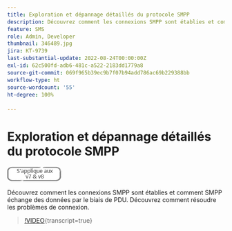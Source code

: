 ```yaml
---
title: Exploration et dépannage détaillés du protocole SMPP
description: Découvrez comment les connexions SMPP sont établies et comment SMPP échange des données par le biais de PDU. Découvrez comment résoudre les problèmes de connexion.
feature: SMS
role: Admin, Developer
thumbnail: 346489.jpg
jira: KT-9739
last-substantial-update: 2022-08-24T00:00:00Z
exl-id: 62c500fd-adb6-481c-a522-2183dd1779a8
source-git-commit: 069f965b39ec9b7f07b94add786ac69b229388bb
workflow-type: ht
source-wordcount: '55'
ht-degree: 100%

---
```


# Exploration et dépannage détaillés du protocole SMPP

![S’applique aux versions 7 et 8](../assets/V7-V8-stamp.png)

Découvrez comment les connexions SMPP sont établies et comment SMPP échange des données par le biais de PDU. Découvrez comment résoudre les problèmes de connexion.

>[!VIDEO](https://video.tv.adobe.com/v/346489?quality=12&learn=on){transcript=true}
